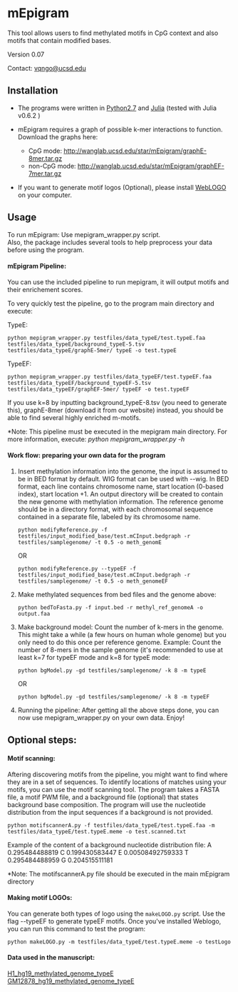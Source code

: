 # mEpigram  

This tool allows users to find methylated motifs in CpG context and also motifs that contain modified bases. 

Version 0.07

Contact: vqngo@ucsd.edu

## Installation

- The programs were written in [Python2.7](https://www.python.org/downloads/) and [Julia](https://julialang.org/downloads/) (tested with Julia v0.6.2 )

- mEpigram requires a graph of possible k-mer interactions to function. Download the graphs here: 
	* CpG mode: http://wanglab.ucsd.edu/star/mEpigram/graphE-8mer.tar.gz
	* non-CpG mode: http://wanglab.ucsd.edu/star/mEpigram/graphEF-7mer.tar.gz

- If you want to generate motif logos (Optional), please install [WebLOGO](https://pypi.python.org/pypi/weblogo) on your computer. 



## Usage
 
To run mEpigram: Use mepigram_wrapper.py script.<br /> Also, the package includes several tools to help preprocess your data before using the program.

#### mEpigram Pipeline: 
You can use the included pipeline to run mepigram, it will output motifs and their enrichement scores.

To very quickly test the pipeline, go to the program main directory and execute:

TypeE:	

`python mepigram_wrapper.py testfiles/data_typeE/test.typeE.faa testfiles/data_typeE/background_typeE-5.tsv testfiles/data_typeE/graphE-5mer/ typeE -o test.typeE`

TypeEF:

`python mepigram_wrapper.py testfiles/data_typeEF/test.typeEF.faa testfiles/data_typeEF/background_typeEF-5.tsv testfiles/data_typeEF/graphEF-5mer/ typeEF -o test.typeEF`


If you use k=8 by inputting background_typeE-8.tsv (you need to generate this), graphE-8mer (download it from our website) instead, you should be able to find several highly enriched m-motifs. 

*Note: This pipeline must be executed in the mepigram main directory. For more information, execute: *python mepigram_wrapper.py -h*


#### Work flow: preparing your own data for the program

1. Insert methylation information into the genome, the input is assumed to be in BED format by default. WIG format can be used with --wig. In BED format, each line contains chromosome name, start location (0-based index), start location +1. An output directory will be created to contain the new genome with methylation information. The reference genome should be in a directory format, with each chromosomal sequence contained in a separate file, labeled by its chromosome name. 
	
	`python modifyReference.py -f testfiles/input_modified_base/test.mCInput.bedgraph -r testfiles/samplegenome/ -t 0.5 -o meth_genomE`
	
	OR
	
	`python modifyReference.py --typeEF -f testfiles/input_modified_base/test.mCInput.bedgraph -r testfiles/samplegenome/ -t 0.5 -o meth_genomeEF`

2. Make methylated sequences from bed files and the genome above:
	
	`python bedToFasta.py -f input.bed -r methyl_ref_genomeA -o output.faa`

3. Make background model: Count the number of k-mers in the genome. This might take a while (a few hours on human whole genome) but you only need to do this once per reference genome. Example: Count the number of 8-mers in the sample genome (it's recommended to use at least k=7 for typeEF mode and k=8 for typeE mode:
	
	`python bgModel.py -gd testfiles/samplegenome/ -k 8 -m typeE`
	
	OR 
	
	`python bgModel.py -gd testfiles/samplegenome/ -k 8 -m typeEF`
	
4. Running the pipeline: After getting all the above steps done, you can now use mepigram_wrapper.py on your own data. Enjoy!


## Optional steps:
#### Motif scanning: 
Aftering discovering motifs from the pipeline, you might want to find where they are in a set of sequences. To identify locations of matches using your motifs, you can use the motif scanning tool. The program takes a FASTA file, a motif PWM file, and a background file (optional) that states background base composition. The program will use the nucleotide distribution from the input sequences if a background is not provided.
	
`python motifscannerA.py -f testfiles/data_typeE/test.typeE.faa -m testfiles/data_typeE/test.typeE.meme -o test.scanned.txt`

Example of the content of a background nucleotide distribution file:
A       0.295484488819
C       0.199430583447
E       0.00508492759333
T       0.295484488959
G       0.204515511181
	
*Note: The motifscannerA.py file should be executed in the main mEpigram directory

#### Making motif LOGOs: 
You can generate both types of logo using the `makeLOGO.py` script. Use the flag --typeEF to generate typeEF motifs. Once you've installed Weblogo, you can run this command to test the program:

`python makeLOGO.py -m testfiles/data_typeE/test.typeE.meme -o testLogo`

#### Data used in the manuscript:
[H1_hg19_methylated_genome_typeE](http://tabit.ucsd.edu/mepigram/hg19_data/hg19_H1_typeE.tar.gz) <br />
[GM12878_hg19_methylated_genome_typeE](http://tabit.ucsd.edu/mepigram/hg19_data/hg19_GM12878_typeE.tar.gz)


